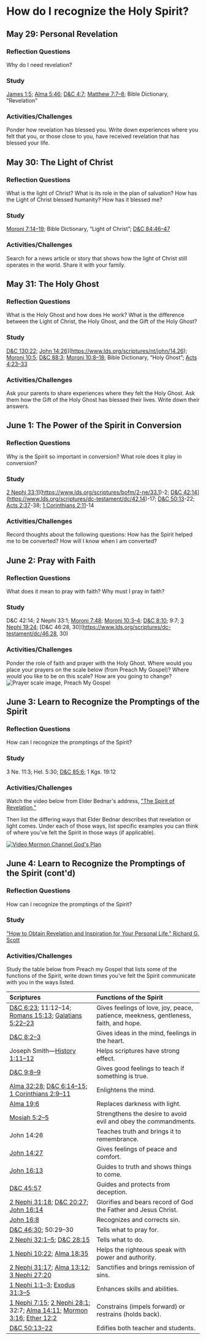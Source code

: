 # How do I recognize the Holy Spirit?

## May 29: Personal Revelation

### Reflection Questions

Why do I need revelation?

### Study

[James 1:5](https://www.lds.org/scriptures/nt/james/1.5); [Alma 5:46](https://www.lds.org/scriptures/bofm/alma/5.46); [D&C 4:7](https://www.lds.org/scriptures/dc-testament/dc/4.7); [Matthew 7:7–8](https://www.lds.org/scriptures/nt/matt/7.7-8); Bible Dictionary, "Revelation"

### Activities/Challenges

Ponder how revelation has blessed you. Write down experiences where you felt that you, or those close to you, have received revelation that has blessed your life.

## May 30: The Light of Christ

### Reflection Questions

What is the light of Christ? What is its role in the plan of salvation? How has the Light of Christ blessed humanity? How has it blessed me?

### Study

[Moroni 7:14–19](https://www.lds.org/scriptures/bofm/moro/7.14-19); Bible Dictionary, “Light of Christ”; [D&C 84:46–47](https://www.lds.org/scriptures/dc-testament/dc/84.46-47)

### Activities/Challenges

Search for a news article or story that shows how the light of Christ still operates in the world. Share it with your family.

## May 31: The Holy Ghost

### Reflection Questions

What is the Holy Ghost and how does He work? What is the difference between the Light of Christ, the Holy Ghost, and the Gift of the Holy Ghost?

### Study

[D&C 130:22](https://www.lds.org/scriptures/dc-testament/dc/130.22); [John 14:26](https://www.lds.org/scriptures/nt/john/14.26)](https://www.lds.org/scriptures/nt/john/14.26); [Moroni 10:5](https://www.lds.org/scriptures/bofm/moro/10.5); [D&C 88:3](https://www.lds.org/scriptures/dc-testament/dc/88.3); [Moroni 10:8–18](https://www.lds.org/scriptures/bofm/moro/10.8-18); Bible Dictionary, “Holy Ghost”; [Acts 4:23–33](https://www.lds.org/scriptures/nt/acts/4.23-33)

### Activities/Challenges

Ask your parents to share experiences where they felt the Holy Ghost. Ask them how the Gift of the Holy Ghost has blessed their lives. Write down their answers.

## June 1: The Power of the Spirit in Conversion

### Reflection Questions

Why is the Spirit so important in conversion? What role does it play in conversion?

### Study

[2 Nephi 33:1](https://www.lds.org/scriptures/bofm/2-ne/33.1)](https://www.lds.org/scriptures/bofm/2-ne/33.1)-2; [D&C 42:14](https://www.lds.org/scriptures/dc-testament/dc/42.14)](https://www.lds.org/scriptures/dc-testament/dc/42.14)-17; [D&C 50:13](https://www.lds.org/scriptures/dc-testament/dc/50.13)-22; [Acts 2:37](https://www.lds.org/scriptures/nt/acts/2.37)-38; [1 Corinthians 2:11](https://www.lds.org/scriptures/nt/1-cor/2.11)-14

### Activities/Challenges

Record thoughts about the following questions: How has the Spirit helped me to be converted? How will I know when I am converted?

## June 2: Pray with Faith

### Reflection Questions

What does it mean to pray with faith? Why must I pray in faith? 

### Study

D&C 42:14; 2 Nephi 33:1; [Moroni 7:48](https://www.lds.org/scriptures/bofm/moro/7.48); [Moroni 10:3–4](https://www.lds.org/scriptures/bofm/moro/10.3-4); [D&C 8:10](https://www.lds.org/scriptures/dc-testament/dc/8.10); 9:7; [3 Nephi 19:24](https://www.lds.org/scriptures/bofm/3-ne/19.24); [D&C 46:28, 30](https://www.lds.org/scriptures/dc-testament/dc/46.28, 30)

### Activities/Challenges

Ponder the role of faith and prayer with the Holy Ghost. Where would you place your prayers on the scale below (from Preach My Gospel)? Where would you like to be on this scale? How are you going to change? ![Prayer scale image, Preach My Gospel](https://www.lds.org/bc/content/shared/content/images/gospel-library/manual/36617_000_004_03-prayerScale.gif)

## June 3: Learn to Recognize the Promptings of the Spirit

### Reflection Questions

How can I recognize the promptings of the Spirit?

### Study

3 Ne. 11:3; Hel. 5:30; [D&C 85:6](https://www.lds.org/scriptures/dc-testament/dc/85.6); 1 Kgs. 19:12

### Activities/Challenges

Watch the video below from Elder Bednar's address, ["The Spirit of Revelation,"](https://www.lds.org/general-conference/2011/04/the-spirit-of-revelation?lang=eng&)

Then list the differing ways that Elder Bednar describes that revelation or light comes. Under each of those ways, list specific examples you can think of where you've felt the Spirit in those ways (if applicable).

[![Video Mormon Channel God's Plan](https://img.youtube.com/vi/slTa15a3mp0/0.jpg)](https://www.youtube.com/watch?v=slTa15a3mp0)

## June 4: Learn to Recognize the Promptings of the Spirit (cont'd)

### Reflection Questions

How can I recognize the promptings of the Spirit?

### Study

["How to Obtain Revelation and Inspiration for Your Personal Life," Richard G. Scott](https://www.lds.org/general-conference/2012/04/how-to-obtain-revelation-and-inspiration-for-your-personal-life?lang=eng)

### Activities/Challenges

Study the table below from Preach my Gospel that lists some of the functions of the Spirit, write down times you've felt the Spirit communicate with you in the ways listed.

Scriptures | Functions of the Spirit
:---|:---
[D&C 6:23](https://www.lds.org/scriptures/dc-testament/dc/6.23); 11:12–14; [Romans 15:13](https://www.lds.org/scriptures/nt/rom/15.13); [Galatians 5:22–23](https://www.lds.org/scriptures/nt/gal/5.22-23) | Gives feelings of love, joy, peace, patience, meekness, gentleness, faith, and hope.
[D&C 8:2–3](https://www.lds.org/scriptures/dc-testament/dc/8.2-3) | Gives ideas in the mind, feelings in the heart.
Joseph Smith—[History 1:11–12](https://www.lds.org/scriptures/dc-testament/dc/1.11-12) | Helps scriptures have strong effect.
[D&C 9:8–9](https://www.lds.org/scriptures/dc-testament/dc/9.8-9) | Gives good feelings to teach if something is true.
[Alma 32:28](https://www.lds.org/scriptures/bofm/alma/32.28); [D&C 6:14–15](https://www.lds.org/scriptures/dc-testament/dc/6.14-15); [1 Corinthians 2:9–11](https://www.lds.org/scriptures/nt/1-cor/2.9-11) | Enlightens the mind.
[Alma 19:6](https://www.lds.org/scriptures/bofm/alma/19.6) | Replaces darkness with light.
[Mosiah 5:2–5](https://www.lds.org/scriptures/bofm/mosiah/5.2-5) | Strengthens the desire to avoid evil and obey the commandments.
John 14:26 | Teaches truth and brings it to remembrance.
[John 14:27](https://www.lds.org/scriptures/nt/john/14.27) | Gives feelings of peace and comfort.
[John 16:13](https://www.lds.org/scriptures/nt/john/16.13) | Guides to truth and shows things to come.
[D&C 45:57](https://www.lds.org/scriptures/dc-testament/dc/45.57) | Guides and protects from deception.
[2 Nephi 31:18](https://www.lds.org/scriptures/bofm/2-ne/31.18); [D&C 20:27](https://www.lds.org/scriptures/dc-testament/dc/20.27); [John 16:14](https://www.lds.org/scriptures/nt/john/16.14) | Glorifies and bears record of God the Father and Jesus Christ.
[John 16:8](https://www.lds.org/scriptures/nt/john/16.8) | Recognizes and corrects sin.
[D&C 46:30](https://www.lds.org/scriptures/dc-testament/dc/46.30); 50:29–30 | Tells what to pray for.
[2 Nephi 32:1–5](https://www.lds.org/scriptures/bofm/2-ne/32.1-5); [D&C 28:15](https://www.lds.org/scriptures/dc-testament/dc/28.15) | Tells what to do.
[1 Nephi 10:22](https://www.lds.org/scriptures/bofm/1-ne/10.22); [Alma 18:35](https://www.lds.org/scriptures/bofm/alma/18.35) | Helps the righteous speak with power and authority.
[2 Nephi 31:17](https://www.lds.org/scriptures/bofm/2-ne/31.17); [Alma 13:12](https://www.lds.org/scriptures/bofm/alma/13.12); [3 Nephi 27:20](https://www.lds.org/scriptures/bofm/3-ne/27.20) | Sanctifies and brings remission of sins.
[1 Nephi 1:1–3](https://www.lds.org/scriptures/bofm/1-ne/1.1-3); [Exodus 31:3–5](https://www.lds.org/scriptures/ot/ex/31.3-5) | Enhances skills and abilities.
[1 Nephi 7:15](https://www.lds.org/scriptures/bofm/1-ne/7.15); [2 Nephi 28:1](https://www.lds.org/scriptures/bofm/2-ne/28.1); 32:7; [Alma 14:11](https://www.lds.org/scriptures/bofm/alma/14.11); [Mormon 3:16](https://www.lds.org/scriptures/bofm/morm/3.16); [Ether 12:2](https://www.lds.org/scriptures/bofm/ether/12.2) | Constrains (impels forward) or restrains (holds back).
[D&C 50:13–22](https://www.lds.org/scriptures/dc-testament/dc/50.13-22) | Edifies both teacher and students.
